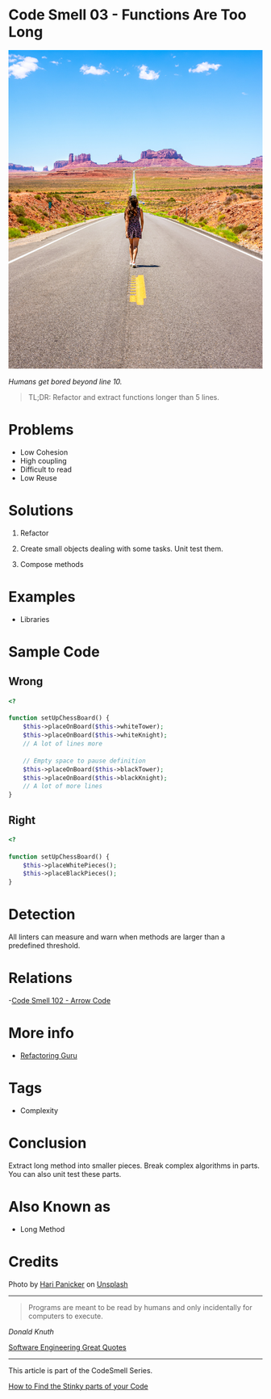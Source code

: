 # Code Smell 03 - Functions Are Too Long

![Code Smell 03 - Functions Are Too Long](Code%20Smell%2003%20-%20Functions%20Are%20Too%20Long.jpg)

*Humans get bored beyond line 10.*

> TL;DR: Refactor and extract functions longer than 5 lines.

# Problems

- Low Cohesion
- High coupling
- Difficult to read
- Low Reuse

# Solutions

1) Refactor

2) Create small objects dealing with some tasks. Unit test them.

3) Compose methods 

# Examples

- Libraries

# Sample Code

## Wrong

[Gist Url]: # (https://gist.github.com/mcsee/1f12fb2d0cb9f8eea202526597cf4b83)
```php
<?

function setUpChessBoard() {
    $this->placeOnBoard($this->whiteTower);
    $this->placeOnBoard($this->whiteKnight);
    // A lot of lines more
    
    // Empty space to pause definition
    $this->placeOnBoard($this->blackTower);
    $this->placeOnBoard($this->blackKnight);
    // A lot of more lines
}
```

## Right

[Gist Url]: # (https://gist.github.com/mcsee/0f66ce8c2bba8990e44a36495fa4c3e1)
```php
<?

function setUpChessBoard() {
    $this->placeWhitePieces();
    $this->placeBlackPieces();
}
```

# Detection
All linters can measure and warn when methods are larger than a predefined threshold.

# Relations

-[Code Smell 102 - Arrow Code](https://github.com/mcsee/Software-Design-Articles/tree/main/Articles/Code%20Smells/Code%20Smell%20102%20-%20Arrow%20Code/readme.md)

# More info

- [Refactoring Guru](https://refactoring.guru/es/smells/long-method)

# Tags

- Complexity

# Conclusion

Extract long method into smaller pieces. Break complex algorithms in parts. You can also unit test these parts.

# Also Known as

- Long Method

# Credits

Photo by [Hari Panicker](https://unsplash.com/@invisibleecho) on [Unsplash](https://unsplash.com/s/photos/long-road)

* * *

> Programs are meant to be read by humans and only incidentally for computers to execute.

_Donald Knuth_

[Software Engineering Great Quotes](https://github.com/mcsee/Software-Design-Articles/tree/main/Articles/Quotes/Software%20Engineering%20Great%20Quotes/readme.md)

* * *

This article is part of the CodeSmell Series.

[How to Find the Stinky parts of your Code](https://github.com/mcsee/Software-Design-Articles/tree/main/Articles/Code%20Smells/How%20to%20Find%20the%20Stinky%20parts%20of%20your%20Code/readme.md)